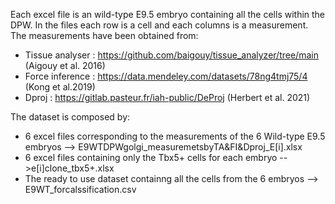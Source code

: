 Each excel file is an wild-type E9.5 embryo containing all the cells within the DPW. In the files each row is a cell and each columns is a measurement. 
The measurements have been obtained from:
- Tissue analyser :  https://github.com/baigouy/tissue_analyzer/tree/main (Aigouy et al. 2016)
- Force inference : https://data.mendeley.com/datasets/78ng4tmj75/4 (Kong et al.2019)
- Dproj : https://gitlab.pasteur.fr/iah-public/DeProj (Herbert et al. 2021)

The dataset is composed by:
- 6 excel files corresponding to the measurements of the 6 Wild-type E9.5 embryos --> E9WTDPWgolgi_measuremetsbyTA&FI&Dproj_E[i].xlsx
- 6 excel files containing only the Tbx5+ cells for each embryo -->e[i]clone_tbx5+.xlsx
- The ready to use dataset containng all the cells from the 6 embryos --> E9WT_forcalssification.csv

